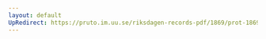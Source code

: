 ```yaml
---
layout: default
UpRedirect: https://pruto.im.uu.se/riksdagen-records-pdf/1869/prot-1869--ak--420/prot-1869--ak--420_034.pdf
---
```


